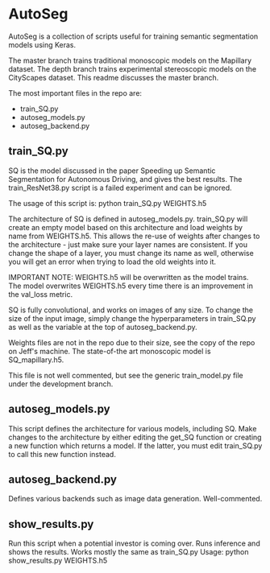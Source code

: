 # AutoSeg

AutoSeg is a collection of scripts useful for training semantic segmentation models using Keras.

The master branch trains traditional monoscopic models on the Mapillary dataset.
The depth branch trains experimental stereoscopic models on the CityScapes dataset.
This readme discusses the master branch.

The most important files in the repo are:
- train_SQ.py
- autoseg_models.py
- autoseg_backend.py

## train_SQ.py
SQ is the model discussed in the paper Speeding up Semantic Segmentation for Autonomous Driving, and gives the best results.
The train_ResNet38.py script is a failed experiment and can be ignored.

The usage of this script is: python train_SQ.py WEIGHTS.h5

The architecture of SQ is defined in autoseg_models.py. train_SQ.py will create an empty model based on this architecture and load weights by name from WEIGHTS.h5.
This allows the re-use of weights after changes to the architecture - just make sure your layer names are consistent. If you change the shape of a layer, you must change its name as well, otherwise you will get an error when trying to load the old weights into it.

IMPORTANT NOTE: WEIGHTS.h5 will be overwritten as the model trains. The model overwrites WEIGHTS.h5 every time there is an improvement in the val_loss metric.

SQ is fully convolutional, and works on images of any size. To change the size of the input image, simply change the hyperparameters in train_SQ.py as well as the variable at the top of autoseg_backend.py.

Weights files are not in the repo due to their size, see the copy of the repo on Jeff's machine. The state-of-the art monoscopic model is SQ_mapillary.h5.

This file is not well commented, but see the generic train_model.py file under the development branch.

## autoseg_models.py
This script defines the architecture for various models, including SQ. Make changes to the architecture by either editing the get_SQ function or creating a new function which returns a model. If the latter, you must edit train_SQ.py to call this new function instead.

## autoseg_backend.py
Defines various backends such as image data generation. Well-commented.

## show_results.py
Run this script when a potential investor is coming over. Runs inference and shows the results. Works mostly the same as train_SQ.py Usage: python show_results.py WEIGHTS.h5
